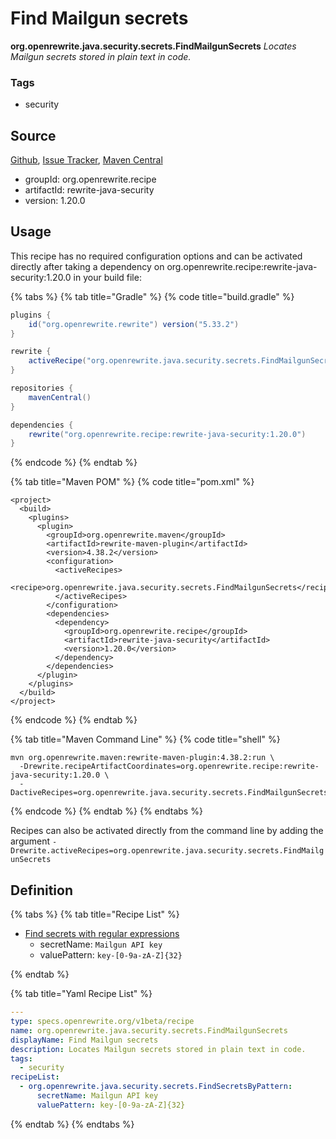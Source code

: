 # Find Mailgun secrets

**org.openrewrite.java.security.secrets.FindMailgunSecrets**
_Locates Mailgun secrets stored in plain text in code._

### Tags

* security

## Source

[Github](https://github.com/openrewrite/rewrite-java-security), [Issue Tracker](https://github.com/openrewrite/rewrite-java-security/issues), [Maven Central](https://search.maven.org/artifact/org.openrewrite.recipe/rewrite-java-security/1.20.0/jar)

* groupId: org.openrewrite.recipe
* artifactId: rewrite-java-security
* version: 1.20.0


## Usage

This recipe has no required configuration options and can be activated directly after taking a dependency on org.openrewrite.recipe:rewrite-java-security:1.20.0 in your build file:

{% tabs %}
{% tab title="Gradle" %}
{% code title="build.gradle" %}
```groovy
plugins {
    id("org.openrewrite.rewrite") version("5.33.2")
}

rewrite {
    activeRecipe("org.openrewrite.java.security.secrets.FindMailgunSecrets")
}

repositories {
    mavenCentral()
}

dependencies {
    rewrite("org.openrewrite.recipe:rewrite-java-security:1.20.0")
}
```
{% endcode %}
{% endtab %}

{% tab title="Maven POM" %}
{% code title="pom.xml" %}
```markup
<project>
  <build>
    <plugins>
      <plugin>
        <groupId>org.openrewrite.maven</groupId>
        <artifactId>rewrite-maven-plugin</artifactId>
        <version>4.38.2</version>
        <configuration>
          <activeRecipes>
            <recipe>org.openrewrite.java.security.secrets.FindMailgunSecrets</recipe>
          </activeRecipes>
        </configuration>
        <dependencies>
          <dependency>
            <groupId>org.openrewrite.recipe</groupId>
            <artifactId>rewrite-java-security</artifactId>
            <version>1.20.0</version>
          </dependency>
        </dependencies>
      </plugin>
    </plugins>
  </build>
</project>
```
{% endcode %}
{% endtab %}

{% tab title="Maven Command Line" %}
{% code title="shell" %}
```shell
mvn org.openrewrite.maven:rewrite-maven-plugin:4.38.2:run \
  -Drewrite.recipeArtifactCoordinates=org.openrewrite.recipe:rewrite-java-security:1.20.0 \
  -DactiveRecipes=org.openrewrite.java.security.secrets.FindMailgunSecrets
```
{% endcode %}
{% endtab %}
{% endtabs %}

Recipes can also be activated directly from the command line by adding the argument `-Drewrite.activeRecipes=org.openrewrite.java.security.secrets.FindMailgunSecrets`

## Definition

{% tabs %}
{% tab title="Recipe List" %}
* [Find secrets with regular expressions](../../../java/security/secrets/findsecretsbypattern.md)
  * secretName: `Mailgun API key`
  * valuePattern: `key-[0-9a-zA-Z]{32}`

{% endtab %}

{% tab title="Yaml Recipe List" %}
```yaml
---
type: specs.openrewrite.org/v1beta/recipe
name: org.openrewrite.java.security.secrets.FindMailgunSecrets
displayName: Find Mailgun secrets
description: Locates Mailgun secrets stored in plain text in code.
tags:
  - security
recipeList:
  - org.openrewrite.java.security.secrets.FindSecretsByPattern:
      secretName: Mailgun API key
      valuePattern: key-[0-9a-zA-Z]{32}

```
{% endtab %}
{% endtabs %}
